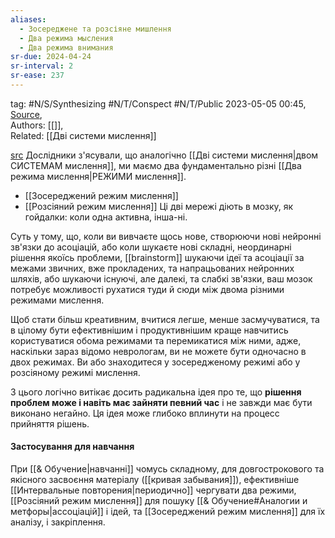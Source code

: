 ```yaml
---
aliases:
  - Зосереджене та розсіяне мишлення
  - Два режима мысления
  - Два режима внимания
sr-due: 2024-04-24
sr-interval: 2
sr-ease: 237
---
```

tag: #N/S/Synthesizing  #N/T/Conspect   #N/T/Public 
2023-05-05 00:45, [Source](),  
Authors: [[]],  
Related: [[Дві системи мислення]] 


[src](https://www.coursera.org/learn/learning-how-to-learn/supplement/uWQyM/reading-focused-versus-diffuse-thinking)
Дослідники з'ясували, що аналогічно [[Дві системи мислення|двом СИСТЕМАМ мислення]], ми маємо два фундаментально різні [[Два режима мислення|РЕЖИМИ мислення]].
- [[Зосереджений режим мислення]]
- [[Розсіяний режим мислення]]
Ці дві мережі діють в мозку, як гойдалки: коли одна активна, інша-ні.


Суть у тому, що, коли ви вивчаєте щось нове, створюючи нові нейронні зв'язки до асоціацій, або коли шукаєте нові складні, неординарні рішення якоїсь проблеми, [[brainstorm]] шукаючи ідеї та асоціації за межами звичних, вже прокладених, та напрацьованих нейронних шляхів, або шукаючи існуючі, але далекі, та слабкі зв'язки, ваш мозок потребує можливості рухатися туди й сюди між двома різними режимами мислення.

Щоб стати більш креативним, вчитися легше, менше засмучуватися, та в цілому бути ефективнішим і продуктивнішим краще навчитись користуватися обома режимами та перемикатися між ними, адже, наскільки зараз відомо неврологам, ви не можете бути одночасно в двох режимах. Ви або знаходитеся у зосередженому режимі або у розсіяному режимі мислення. 

З цього логічно витікає досить радикальна ідея про те, що **рішення проблем може і навіть має зайняти певний час** і не завжди має бути виконано негайно. Ця ідея може глибоко вплинути на процесс прийняття рішень.

#### Застосування для навчання 
При [[& Обучение|навчанні]] чомусь складному, для довгострокового та якісного засвоєння матеріалу ([[кривая забывания]]), ефективніше [[Интервальные повторения|периодично]] чергувати два режими, [[Розсіяний режим мислення]] для пошуку [[& Обучение#Аналогии и метфоры|ассоціацій]] і ідей, та [[Зосереджений режим мислення]] для їх аналізу, і закріплення.

